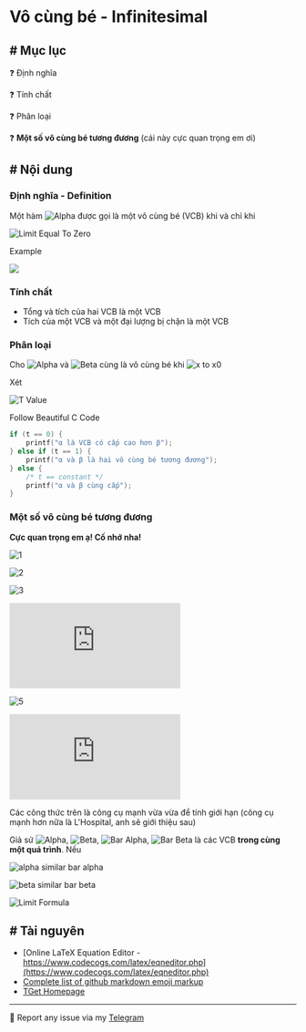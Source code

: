 # Vô cùng bé - Infinitesimal
## # Mục lục
:question: Định nghĩa

:question: Tính chất

:question: Phân loại

:question: **Một số vô cùng bé tương đương** (cái này cực quan trọng em ơi)

## # Nội dung
### Định nghĩa - Definition
Một hàm ![Alpha](https://latex.codecogs.com/gif.latex?\alpha(x)) được gọi là một vô cùng bé (VCB) khi và chỉ khi

![Limit Equal To Zero](https://latex.codecogs.com/gif.latex?\lim_{x\to&space;x_0}\alpha(x)=0)

Example

![](https://latex.codecogs.com/gif.latex?\lim_{x\to&space;\infty}\frac{1}{x}=0)

### Tính chất
- Tổng và tích của hai VCB là một VCB
- Tích của một VCB và một đại lượng bị chặn là một VCB

### Phân loại
Cho ![Alpha](https://latex.codecogs.com/gif.latex?\alpha(x)) và ![Beta](https://latex.codecogs.com/gif.latex?\beta(x)) cùng là vô cùng bé khi ![x to x0](https://latex.codecogs.com/gif.latex?x&space;\mapsto&space;x_0)

Xét

![T Value](https://latex.codecogs.com/gif.latex?t=\lim_{x\to&space;x_0}\frac{\alpha(x)}{\beta(x)})

Follow Beautiful C Code

```c
if (t == 0) {
    printf("α là VCB có cấp cao hơn β");
} else if (t == 1) {
    printf("α và β là hai vô cùng bé tương đương");
} else {
    /* t == constant */
    printf("α và β cùng cấp");
}
```

### Một số vô cùng bé tương đương
**Cực quan trọng em ạ! Cố nhớ nha!**

![1](https://latex.codecogs.com/gif.latex?\sin&space;\alpha\sim\alpha)

![2](https://latex.codecogs.com/gif.latex?\tan&space;\alpha\sim\alpha)

![3](https://latex.codecogs.com/gif.latex?1-\cos&space;\alpha\sim\frac{\alpha^2}{2})

![4](https://latex.codecogs.com/gif.latex?%5Cln%281&plus;%5Calpha%29%5Csim%20%5Calpha)

![5](https://latex.codecogs.com/gif.latex?e^\alpha-1\sim\alpha)

![6](https://latex.codecogs.com/gif.latex?%281&plus;%5Cmu%29%5E%5Calpha-1%5Csim%5Cmu.%5Calpha)

Các công thức trên là công cụ mạnh vừa vừa để tính giới hạn (công cụ mạnh hơn nữa là L'Hospital, anh sẽ giới thiệu sau)

Giả sử ![Alpha](https://latex.codecogs.com/gif.latex?\alpha), ![Beta](https://latex.codecogs.com/gif.latex?\beta), ![Bar Alpha](https://latex.codecogs.com/gif.latex?\bar{\alpha}), ![Bar Beta](https://latex.codecogs.com/gif.latex?\bar{\beta}) là các VCB **trong cùng một quá trình**. Nếu 

![alpha similar bar alpha](https://latex.codecogs.com/gif.latex?\alpha&space;\sim\bar{\alpha})

![beta similar bar beta](https://latex.codecogs.com/gif.latex?\beta&space;\sim\bar{\beta})

![Limit Formula](https://latex.codecogs.com/gif.latex?\dpi{120}&space;\rightarrow&space;\lim_{x\to&space;x_0}\frac{\alpha}{\beta}=\lim_{x\to&space;x_0}\frac{\bar{\alpha}}{\bar{\beta}})

## # Tài nguyên
- [Online LaTeX Equation Editor - https://www.codecogs.com/latex/eqneditor.php](https://www.codecogs.com/latex/eqneditor.php)
- [Complete list of github markdown emoji markup](https://gist.github.com/rxaviers/7360908)
- [TGet Homepage](/)
___

:love_letter: Report any issue via my [Telegram](https://t.me/taiprogramer)